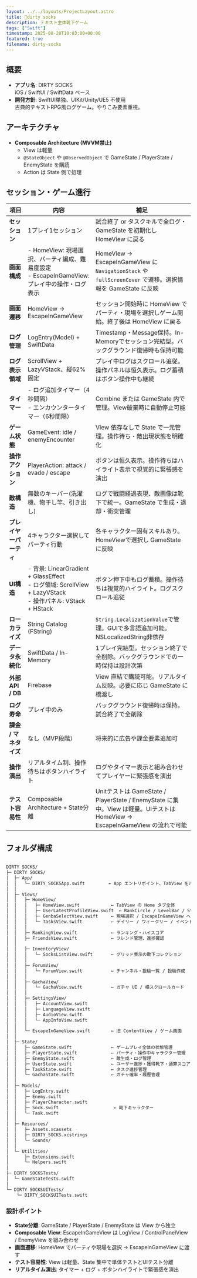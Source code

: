 ```yaml
---
layout: ../../layouts/ProjectLayout.astro
title: 🧦dirty socks
description: テキスト主体靴下ゲーム
tags: ["Swift"]
timestamp: 2025-08-20T10:03:00+00:00
featured: true
filename: dirty-socks
---
```


## 概要
- **アプリ名**: DIRTY SOCKS  
  iOS / SwiftUI / SwiftData ベース
- **開発方針**: SwiftUI単独、UIKit/Unity/UE5 不使用  
  古典的テキストRPG風ログゲーム。やりこみ要素重視。

## アーキテクチャ
- **Composable Architecture (MVVM禁止)**  
  - View は軽量
  - `@StateObject` や `@ObservedObject` で GameState / PlayerState / EnemyState を購読
  - Action は State 側で処理

## セッション・ゲーム進行
| 項目             | 内容                                                                                                | 補足                                                                                                   |
| -------------- | ------------------------------------------------------------------------------------------------- | ---------------------------------------------------------------------------------------------------- |
| **セッション**      | 1プレイ1セッション                                                                                        | 試合終了 or タスクキルで全ログ・GameState を初期化し HomeView に戻る                                                          |
| **画面構成**       | - HomeView: 現場選択、パーティ編成、難易度設定<br>- EscapeInGameView: プレイ中の操作・ログ表示                                 | HomeView → EscapeInGameView に `NavigationStack` や `fullScreenCover` で遷移。選択情報を GameState に反映 |
| **画面遷移**       | HomeView → EscapeInGameView                                                                       | セッション開始時に HomeView でパーティ・現場を選択しゲーム開始。終了後は HomeView に戻る                                           |
| **ログ管理**       | LogEntry(Model) + SwiftData                                                                       | Timestamp・Message保持。In-Memoryでセッション完結型。バックグラウンド復帰時も保持可能                                            |
| **ログ表示領域**     | ScrollView + LazyVStack、縦62%固定                                                                    | プレイ中ログはスクロール追従。操作パネルは恒久表示。ログ蓄積はボタン操作中も継続                                                            |
| **タイマー**       | - ログ追加タイマー（4秒間隔）<br>- エンカウンタータイマー（6秒間隔）                                                           | Combine または GameState 内で管理。View破棄時に自動停止可能                                                              |
| **ゲーム状態**      | GameEvent: idle / enemyEncounter                                                                  | View 依存なしで State で一元管理。操作待ち・敵出現状態を明確化                                                                  |
| **操作アクション**    | PlayerAction: attack / evade / escape                                                             | ボタンは恒久表示。操作待ちはハイライト表示で視覚的に緊張感を演出                                                                    |
| **敵構造**        | 無数のキーパー(洗濯機、物干し竿、引き出し)                                                                            | ログで戦闘経過表現、敵画像は靴下で統一。GameState で生成・退却・衝突管理                                                            |
| **プレイヤーパーティ**  | 4キャラクター選択してパーティ行動                                                                                 | 各キャラクター固有スキルあり。HomeViewで選択し GameState に反映                                                             |
| **UI構造**       | - 背景: LinearGradient + GlassEffect<br>- ログ領域: ScrollView + LazyVStack<br>- 操作パネル: VStack + HStack | ボタン押下中もログ蓄積。操作待ちは視覚的ハイライト。ログスクロール追従                                                                 |
| **ローカライズ**     | String Catalog (FString)                                                                          | `String.LocalizationValue`で管理。GUIで多言語追加可能。NSLocalizedString非依存                                      |
| **データ永続化**     | SwiftData / In-Memory                                                                             | 1プレイ完結型。セッション終了で全削除。バックグラウンドでの一時保持は設計次第                                                             |
| **外部API / DB** | Firebase                                                                                          | View 直結で購読可能。リアルタイム反映。必要に応じ GameState に橋渡し                                                             |
| **ログ寿命**       | プレイ中のみ                                                                                            | バックグラウンド復帰時は保持。試合終了で全削除                                                                             |
| **課金 / マネタイズ** | なし（MVP段階）                                                                                         | 将来的に広告や課金要素追加可                                                                                      |
| **操作演出**       | リアルタイム制、操作待ちはボタンハイライト                                                                             | ログやタイマー表示と組み合わせてプレイヤーに緊張感を演出                                                                        |
| **テスト容易性**     | Composable Architecture + State分離                                                                 | Unitテストは GameState / PlayerState / EnemyState に集中。View は軽量。UIテストは HomeView → EscapeInGameView の流れで可能 |

## フォルダ構成

```sh

DIRTY SOCKS/
├─ DIRTY SOCKS/
│  ├─ App/
│  │   └─ DIRTY_SOCKSApp.swift         ← App エントリポイント、TabView をルートに配置
│  │
│  ├─ Views/
│  │   ├─ HomeView/
│  │   │   ├─ HomeView.swift            ← TabView の Home タブ全体
│  │   │   ├─ UserLatestProfileView.swift  ← RankCircle / LevelBar / StatsCard / RecentPlayCard
│  │   │   ├─ GenbaSelectView.swift     ← 現場選択 / EscapeInGameView への入口
│  │   │   └─ TasksView.swift           ← デイリー / ウィークリー / イベントタスク表示
│  │   │
│  │   ├─ RankingView.swift             ← ランキング・ハイスコア
│  │   ├─ FriendsView.swift             ← フレンド管理、進捗確認
│  │
│  │   ├─ InventoryView/
│  │   │   └─ SocksListView.swift       ← グリッド表示の靴下コレクション
│  │   │
│  │   ├─ ForumView/
│  │   │   └─ ForumView.swift           ← チャンネル・投稿一覧 / 投稿作成
│  │   │
│  │   ├─ GachaView/
│  │   │   └─ GachaView.swift           ← ガチャ UI / 横スクロールカード
│  │   │
│  │   ├─ SettingsView/
│  │   │   ├─ AccountView.swift
│  │   │   ├─ LanguageView.swift
│  │   │   ├─ AudioView.swift
│  │   │   └─ AppInfoView.swift
│  │   │
│  │   └─ EscapeInGameView.swift        ← 旧 ContentView / ゲーム画面
│  │
│  ├─ State/
│  │   ├─ GameState.swift               ← ゲームプレイ全体の状態管理
│  │   ├─ PlayerState.swift             ← パーティ・操作中キャラクター管理
│  │   ├─ EnemyState.swift              ← 敵生成・ログ管理
│  │   ├─ UserState.swift               ← ユーザー進捗・獲得靴下・通算スコア
│  │   ├─ TaskState.swift               ← タスク進捗管理
│  │   └─ GachaState.swift              ← ガチャ確率・履歴管理
│  │
│  ├─ Models/
│  │   ├─ LogEntry.swift
│  │   ├─ Enemy.swift
│  │   ├─ PlayerCharacter.swift
│  │   ├─ Sock.swift                     ← 靴下キャラクター
│  │   └─ Task.swift
│  │
│  ├─ Resources/
│  │   ├─ Assets.xcassets
│  │   ├─ DIRTY_SOCKS.xcstrings
│  │   └─ Sounds/
│  │
│  └─ Utilities/
│      ├─ Extensions.swift
│      └─ Helpers.swift
│
├─ DIRTY SOCKSTests/
│  └─ GameStateTests.swift
│
└─ DIRTY SOCKSUITests/
    └─ DIRTY_SOCKSUITests.swift
```

### 設計ポイント
- **State分離**: GameState / PlayerState / EnemyState は View から独立
- **Composable View**: EscapeInGameView は LogView / ControlPanelView / EnemyView を組み合わせ
- **画面遷移**: HomeView でパーティや現場を選択 → EscapeInGameView に渡す
- **テスト容易性**: View は軽量、State 集中で単体テストとUIテスト分離
- **リアルタイム演出**: タイマー + ログ + ボタンハイライトで緊張感を演出
